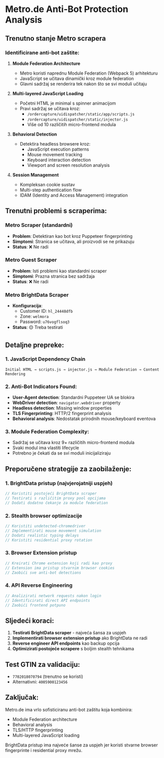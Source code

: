 # Metro.de Anti-Bot Protection Analysis

## Trenutno stanje Metro scrapera

### Identificirane anti-bot zaštite:

1. **Module Federation Architecture**
   - Metro koristi naprednu Module Federation (Webpack 5) arhitekturu
   - JavaScript se učitava dinamički kroz module federation
   - Glavni sadržaj se renderira tek nakon što se svi moduli učitaju

2. **Multi-layered JavaScript Loading**
   - Početni HTML je minimal s spinner animacijom
   - Pravi sadržaj se učitava kroz:
     - `/ordercapture/uidispatcher/static/app/scripts.js`
     - `/ordercapture/uidispatcher/static/injector.js`
     - Više od 10 različitih micro-frontend modula

3. **Behavioral Detection**
   - Detektira headless browsere kroz:
     - JavaScript execution patterns
     - Mouse movement tracking
     - Keyboard interaction detection
     - Viewport and screen resolution analysis

4. **Session Management**
   - Kompleksan cookie sustav
   - Multi-step authentication flow
   - IDAM (Identity and Access Management) integration

## Trenutni problemi s scraperima:

### Metro Scraper (standardni)

- **Problem**: Detektiran kao bot kroz Puppeteer fingerprinting
- **Simptomi**: Stranica se učitava, ali proizvodi se ne prikazuju
- **Status**: ❌ Ne radi

### Metro Guest Scraper

- **Problem**: Isti problemi kao standardni scraper
- **Simptomi**: Prazna stranica bez sadržaja
- **Status**: ❌ Ne radi

### Metro BrightData Scraper

- **Konfiguracija**:
  - Customer ID: `hl_24448dfb`
  - Zone: `welmora`
  - Password: `u76vogflsoq3`
- **Status**: 🟡 Treba testirati

## Detaljne prepreke:

### 1. JavaScript Dependency Chain

```
Initial HTML → scripts.js → injector.js → Module Federation → Content Rendering
```

### 2. Anti-Bot Indicators Found:

- **User-Agent detection**: Standardni Puppeteer UA se blokira
- **WebDriver detection**: `navigator.webdriver` property
- **Headless detection**: Missing window properties
- **TLS Fingerprinting**: HTTP/2 fingerprint analysis
- **Behavioral analysis**: Nedostatak prirodnih mouse/keyboard eventova

### 3. Module Federation Complexity:

- Sadržaj se učitava kroz 9+ različitih micro-frontend modula
- Svaki modul ima vlastiti lifecycle
- Potrebno je čekati da se svi moduli inicijaliziraju

## Preporučene strategije za zaobilaženje:

### 1. BrightData pristup (najvjerojatniji uspjeh)

```javascript
// Koristiti postojeći BrightData scraper
// Testirati s različitim proxy pool opcijama
// Dodati dodatno čekanje za module federation
```

### 2. Stealth browser optimizacije

```javascript
// Koristiti undetected-chromedriver
// Implementirati mouse movement simulation
// Dodati realistic typing delays
// Koristiti residential proxy rotation
```

### 3. Browser Extension pristup

```javascript
// Kreirati Chrome extension koji radi kao proxy
// Extension ima pristup stvarnim browser cookies
// Zaobići sve anti-bot detections
```

### 4. API Reverse Engineering

```javascript
// Analizirati network requests nakon login
// Identificirati direct API endpoints
// Zaobići frontend potpuno
```

## Sljedeći koraci:

1. **Testirati BrightData scraper** - najveća šansa za uspjeh
2. **Implementirati browser extension pristup** ako BrightData ne radi
3. **Reverse engineer API endpoints** kao backup opcija
4. **Optimizirati postojeće scrapere** s boljim stealth tehnikama

## Test GTIN za validaciju:

- `7702018070794` (trenutno se koristi)
- Alternativni: `4005900123456`

## Zaključak:

Metro.de ima vrlo sofisticiranu anti-bot zaštitu koja kombinira:

- Module Federation architecture
- Behavioral analysis
- TLS/HTTP fingerprinting
- Multi-layered JavaScript loading

BrightData pristup ima najveće šanse za uspjeh jer koristi stvarne browser fingerprinte i residential proxy mrežu.
